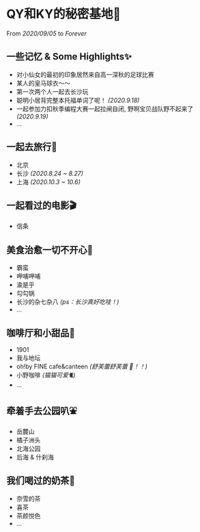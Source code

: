 # QY和KY的秘密基地🧡
From _2020/09/05_ to _Forever_

## 一些记忆 & Some Highlights✨
- 对小仙女的最初的印象居然来自高一深秋的足球比赛
- 某人的皇马球衣～～
- 第一次两个人一起去长沙玩
- 聪明小居背完整本托福单词了呢！ _(2020.9.18)_
- 一起参加力扣秋季编程大赛一起拉闸自闭, 野啊宝贝战队野不起来了 _(2020.9.19)_
- ...

## 一起去旅行🧳
- 北京
- 长沙 _(2020.8.24 ~ 8.27)_
- 上海 _(2020.10.3 ~ 10.6)_

## 一起看过的电影🎬
- 信条

## 美食治愈一切不开心🍜
- 霸蛮
- 呷哺呷哺
- 渝是乎
- 勾勾锅
- 长沙的杂七杂八 _(ps：长沙真好吃哇！)_
- ...

## 咖啡厅和小甜品🍰
- 1901
- 我与地坛
- oh!by FINE cafe&canteen _(舒芙蕾舒芙蕾 🍮！！)_
- 小野咖啡 _(猫猫可爱🐈)_
- ...

## 牵着手去公园叭⛲️
- 岳麓山
- 橘子洲头
- 北海公园
- 后海 & 什刹海

## 我们喝过的奶茶🥛
- 奈雪的茶
- 喜茶
- 茶颜悦色
- ...
